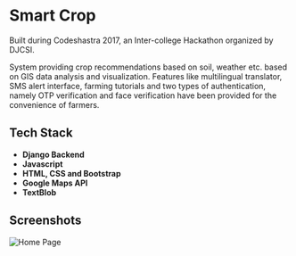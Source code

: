 # Smart Crop
Built during Codeshastra 2017, an Inter-college Hackathon organized by DJCSI. 

System providing crop recommendations based on soil, weather etc. based on GIS data analysis and visualization. Features like multilingual translator, SMS alert interface, farming tutorials and two types of authentication,
namely OTP verification and face verification have been provided for the convenience of farmers.


## Tech Stack
- **Django Backend**
- **Javascript**
- **HTML, CSS and Bootstrap**
- **Google Maps API**
- **TextBlob**

## Screenshots
![Home Page](https://i.imgur.com/GiI6WOD.png)

